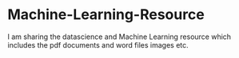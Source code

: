 # Machine-Learning-Resource
I am sharing the datascience and Machine Learning resource which includes the pdf documents and word files images etc.

